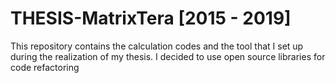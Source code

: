 # THESIS-MatrixTera [2015 - 2019]
This repository contains the calculation codes and the tool that I set up during the realization of my thesis. I decided to use open source libraries for code refactoring
